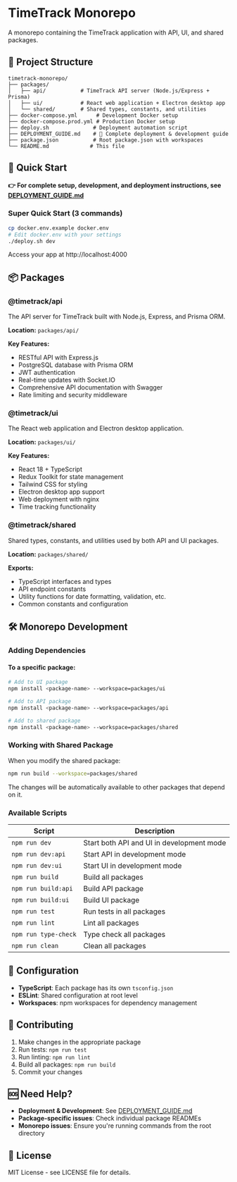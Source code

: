 # TimeTrack Monorepo

A monorepo containing the TimeTrack application with API, UI, and shared packages.

## 📁 Project Structure

```
timetrack-monorepo/
├── packages/
│   ├── api/           # TimeTrack API server (Node.js/Express + Prisma)
│   ├── ui/            # React web application + Electron desktop app
│   └── shared/        # Shared types, constants, and utilities
├── docker-compose.yml      # Development Docker setup
├── docker-compose.prod.yml # Production Docker setup
├── deploy.sh              # Deployment automation script
├── DEPLOYMENT_GUIDE.md    # 📖 Complete deployment & development guide
├── package.json           # Root package.json with workspaces
└── README.md             # This file
```

## 🚀 Quick Start

**👉 For complete setup, development, and deployment instructions, see [DEPLOYMENT_GUIDE.md](./DEPLOYMENT_GUIDE.md)**

### Super Quick Start (3 commands)
```bash
cp docker.env.example docker.env
# Edit docker.env with your settings
./deploy.sh dev
```

Access your app at http://localhost:4000

## 📦 Packages

### @timetrack/api

The API server for TimeTrack built with Node.js, Express, and Prisma ORM.

**Location:** `packages/api/`

**Key Features:**
- RESTful API with Express.js
- PostgreSQL database with Prisma ORM
- JWT authentication
- Real-time updates with Socket.IO
- Comprehensive API documentation with Swagger
- Rate limiting and security middleware

### @timetrack/ui

The React web application and Electron desktop application.

**Location:** `packages/ui/`

**Key Features:**
- React 18 + TypeScript
- Redux Toolkit for state management
- Tailwind CSS for styling
- Electron desktop app support
- Web deployment with nginx
- Time tracking functionality

### @timetrack/shared

Shared types, constants, and utilities used by both API and UI packages.

**Location:** `packages/shared/`

**Exports:**
- TypeScript interfaces and types
- API endpoint constants
- Utility functions for date formatting, validation, etc.
- Common constants and configuration

## 🛠️ Monorepo Development

### Adding Dependencies

#### To a specific package:
```bash
# Add to UI package
npm install <package-name> --workspace=packages/ui

# Add to API package
npm install <package-name> --workspace=packages/api

# Add to shared package
npm install <package-name> --workspace=packages/shared
```

### Working with Shared Package

When you modify the shared package:
```bash
npm run build --workspace=packages/shared
```

The changes will be automatically available to other packages that depend on it.

### Available Scripts

| Script               | Description                               |
| -------------------- | ----------------------------------------- |
| `npm run dev`        | Start both API and UI in development mode |
| `npm run dev:api`    | Start API in development mode             |
| `npm run dev:ui`     | Start UI in development mode              |
| `npm run build`      | Build all packages                        |
| `npm run build:api`  | Build API package                         |
| `npm run build:ui`   | Build UI package                          |
| `npm run test`       | Run tests in all packages                 |
| `npm run lint`       | Lint all packages                         |
| `npm run type-check` | Type check all packages                   |
| `npm run clean`      | Clean all packages                        |

## 🔧 Configuration

- **TypeScript**: Each package has its own `tsconfig.json`
- **ESLint**: Shared configuration at root level
- **Workspaces**: npm workspaces for dependency management

## 🤝 Contributing

1. Make changes in the appropriate package
2. Run tests: `npm run test`
3. Run linting: `npm run lint`
4. Build all packages: `npm run build`
5. Commit your changes

## 🆘 Need Help?

- **Deployment & Development**: See [DEPLOYMENT_GUIDE.md](./DEPLOYMENT_GUIDE.md)
- **Package-specific issues**: Check individual package READMEs
- **Monorepo issues**: Ensure you're running commands from the root directory

## 📄 License

MIT License - see LICENSE file for details.
